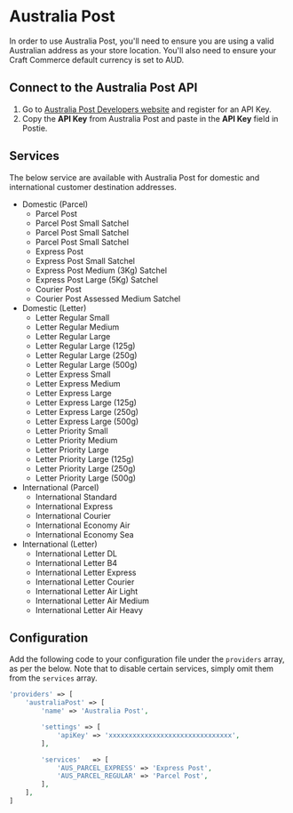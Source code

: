 # Australia Post
In order to use Australia Post, you'll need to ensure you are using a valid Australian address as your store location. You'll also need to ensure your Craft Commerce default currency is set to AUD.

## Connect to the Australia Post API
1. Go to <a href="https://developers.auspost.com.au/apis/pacpcs-registration" target="_blank">Australia Post Developers website</a> and register for an API Key.
1. Copy the **API Key** from Australia Post and paste in the **API Key** field in Postie.

## Services
The below service are available with Australia Post for domestic and international customer destination addresses.

- Domestic (Parcel)
    - Parcel Post
    - Parcel Post Small Satchel
    - Parcel Post Small Satchel
    - Parcel Post Small Satchel
    - Express Post
    - Express Post Small Satchel
    - Express Post Medium (3Kg) Satchel
    - Express Post Large (5Kg) Satchel
    - Courier Post
    - Courier Post Assessed Medium Satchel
- Domestic (Letter)
    - Letter Regular Small
    - Letter Regular Medium
    - Letter Regular Large
    - Letter Regular Large (125g)
    - Letter Regular Large (250g)
    - Letter Regular Large (500g)
    - Letter Express Small
    - Letter Express Medium
    - Letter Express Large
    - Letter Express Large (125g)
    - Letter Express Large (250g)
    - Letter Express Large (500g)
    - Letter Priority Small
    - Letter Priority Medium
    - Letter Priority Large
    - Letter Priority Large (125g)
    - Letter Priority Large (250g)
    - Letter Priority Large (500g)
- International (Parcel)
    - International Standard
    - International Express
    - International Courier
    - International Economy Air
    - International Economy Sea
- International (Letter)
    - International Letter DL
    - International Letter B4
    - International Letter Express
    - International Letter Courier
    - International Letter Air Light
    - International Letter Air Medium
    - International Letter Air Heavy

## Configuration
Add the following code to your configuration file under the `providers` array, as per the below. Note that to disable certain services, simply omit them from the `services` array.

```php
'providers' => [
    'australiaPost' => [
        'name' => 'Australia Post',

        'settings' => [
            'apiKey' => 'xxxxxxxxxxxxxxxxxxxxxxxxxxxxxxx',
        ],

        'services'   => [
            'AUS_PARCEL_EXPRESS' => 'Express Post',
            'AUS_PARCEL_REGULAR' => 'Parcel Post',
        ],
    ],
]
```